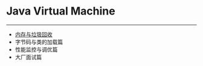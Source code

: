 # Java Virtual Machine
-----------------------------------------------------

* [内存与垃圾回收](https://github.com/Dotagoodgogo/JVM/blob/main/javacontent/javaGarbageCollection)
* 字节码与类的加载篇
* 性能监控与调优篇
* 大厂面试篇




